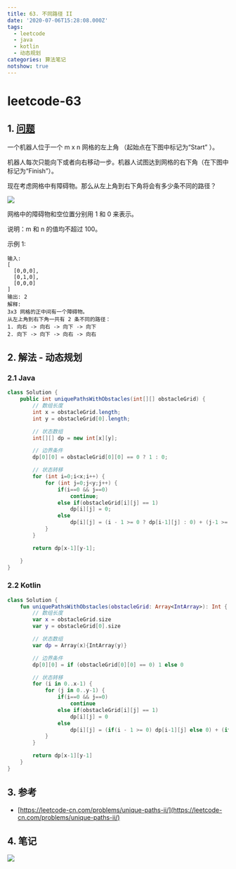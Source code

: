 ```yaml
---
title: 63. 不同路径 II
date: '2020-07-06T15:28:08.000Z'
tags:
  - leetcode
  - java
  - kotlin
  - 动态规划
categories: 算法笔记
notshow: true
---
```


# leetcode-63

## 1. [问题](https://leetcode-cn.com/problems/unique-paths-ii/)

一个机器人位于一个 m x n 网格的左上角 （起始点在下图中标记为“Start” ）。

机器人每次只能向下或者向右移动一步。机器人试图达到网格的右下角（在下图中标记为“Finish”）。

现在考虑网格中有障碍物。那么从左上角到右下角将会有多少条不同的路径？

![](https://assets.leetcode-cn.com/aliyun-lc-upload/uploads/2018/10/22/robot_maze.png)

网格中的障碍物和空位置分别用 1 和 0 来表示。

说明：m 和 n 的值均不超过 100。

示例 1:

```text
输入:
[
  [0,0,0],
  [0,1,0],
  [0,0,0]
]
输出: 2
解释:
3x3 网格的正中间有一个障碍物。
从左上角到右下角一共有 2 条不同的路径：
1. 向右 -> 向右 -> 向下 -> 向下
2. 向下 -> 向下 -> 向右 -> 向右
```

## 2. 解法 - 动态规划

### 2.1 Java

```java
class Solution {
    public int uniquePathsWithObstacles(int[][] obstacleGrid) {
        // 数组长度
        int x = obstacleGrid.length;
        int y = obstacleGrid[0].length;

        // 状态数组
        int[][] dp = new int[x][y];

        // 边界条件
        dp[0][0] = obstacleGrid[0][0] == 0 ? 1 : 0;

        // 状态转移
        for (int i=0;i<x;i++) {
            for (int j=0;j<y;j++) {
                if(i==0 && j==0)
                    continue;
                else if(obstacleGrid[i][j] == 1)
                    dp[i][j] = 0;
                else 
                    dp[i][j] = (i - 1 >= 0 ? dp[i-1][j] : 0) + (j-1 >= 0 ? dp[i][j-1] : 0);
            }
        }

        return dp[x-1][y-1];

    }
}
```

### 2.2 Kotlin

```kotlin
class Solution {
    fun uniquePathsWithObstacles(obstacleGrid: Array<IntArray>): Int {
        // 数组长度
        var x = obstacleGrid.size
        var y = obstacleGrid[0].size

        // 状态数组
        var dp = Array(x){IntArray(y)}

        // 边界条件
        dp[0][0] = if (obstacleGrid[0][0] == 0) 1 else 0

        // 状态转移  
        for (i in 0..x-1) {
            for (j in 0..y-1) {
                if(i==0 && j==0)
                    continue
                else if(obstacleGrid[i][j] == 1)
                    dp[i][j] = 0
                else 
                    dp[i][j] = (if(i - 1 >= 0) dp[i-1][j] else 0) + (if(j-1 >= 0) dp[i][j-1] else 0)
            }
        }

        return dp[x-1][y-1]
    }
}
```

## 3. 参考

* [https://leetcode-cn.com/problems/unique-paths-ii/](https://leetcode-cn.com/problems/unique-paths-ii/)

## 4. 笔记

![](https://777blog.oss-cn-shanghai.aliyuncs.com/leetcode/leetcode-63.jpg)

